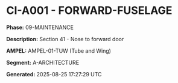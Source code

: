 # CI-A001 - FORWARD-FUSELAGE

**Phase:** 09-MAINTENANCE

**Description:** Section 41 - Nose to forward door

**AMPEL:** AMPEL-01-TUW (Tube and Wing)

**Segment:** A-ARCHITECTURE

**Generated:** 2025-08-25 17:27:29 UTC
